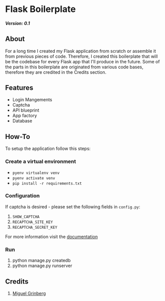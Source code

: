 # Flask Boilerplate

##### Version: 0.1

## About

For a long time I created my Flask application from scratch or assemble it from
previous pieces of code. Therefore, I created this boilerplate that will be the
codebase for every Flask app that I'll produce in the future. Some of the parts
in this boilerplate are originated from various code bases, therefore they are
credited in the Credits section.

## Features

* Login Mangements
* Captcha
* API blueprint
* App factory
* Database

## How-To

To setup the application follow this steps:

### Create a virtual environment

* ```pyenv virtualenv venv```
* ```pyenv activate venv```
* ```pip install -r requirements.txt```

### Configuration

If captcha is desired - please set the following fields in `config.py`:

1. `SHOW_CAPTCHA`
2. `RECAPTCHA_SITE_KEY`
3. `RECAPTCHA_SECRET_KEY`

For more information visit the
[documentation](https://developers.google.com/recaptcha/docs/verify)

### Run

1. python manage.py createdb
2. python manage.py runserver

## Credits

1. [Miguel Grinberg](https://github.com/miguelgrinberg)
